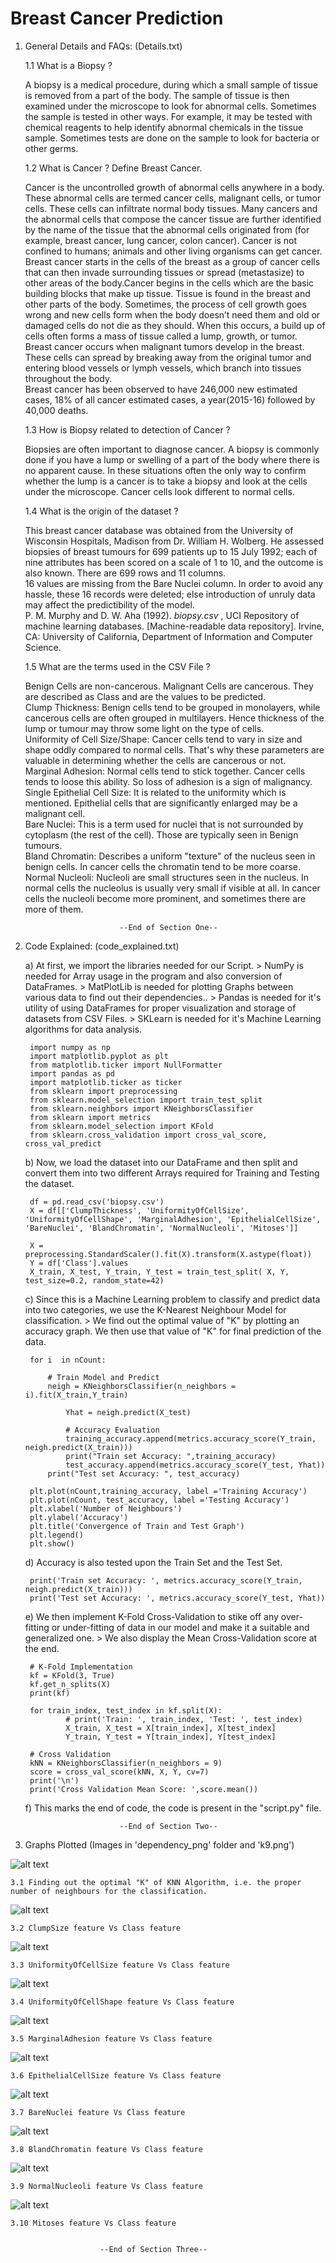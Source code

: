 # Breast Cancer Prediction

1. General Details and FAQs: (Details.txt)

	1.1 What is a Biopsy ?
	
	A biopsy is a medical procedure, during which a small sample of tissue is removed from a part of the body. The sample of tissue is then examined under the microscope to look for abnormal cells. Sometimes the sample is tested in other ways. For example, it may be tested with chemical reagents to help identify abnormal chemicals in the tissue sample. Sometimes tests are done on the sample to look for bacteria or other germs.


	1.2 What is Cancer ? Define Breast Cancer.
	
	Cancer is the uncontrolled growth of abnormal cells anywhere in a body. These abnormal cells are termed cancer cells, malignant cells, or tumor cells. These cells can infiltrate normal body tissues. Many cancers and the abnormal cells that compose the cancer tissue are further identified by the name of the tissue that the abnormal cells originated from (for example, breast cancer, lung cancer, colon cancer). Cancer is not confined to humans; animals and other living organisms can get cancer.
	Breast cancer starts in the cells of the breast as a group of cancer cells that can then invade surrounding tissues or spread (metastasize) to other areas of the body.Cancer begins in the cells which are the basic building blocks that make up tissue. Tissue is found in the breast and other parts of the body.  Sometimes, the process of cell growth goes wrong and new cells form when the body doesn’t need them and old or damaged cells do not die as they should.  When this occurs, a build up of cells often forms a mass of tissue called a lump, growth, or tumor.\
	Breast cancer occurs when malignant tumors develop in the breast.  These cells can spread by breaking away from the original tumor and entering blood vessels or lymph vessels, which branch into tissues throughout the body.\
	Breast cancer has been observed to have 246,000 new estimated cases, 18% of all cancer estimated cases, a year(2015-16) followed by 40,000 deaths.


	1.3 How is Biopsy related to detection of Cancer ?
	
	Biopsies are often important to diagnose cancer. A biopsy is commonly done if you have a lump or swelling of a part of the body where there is no apparent cause. In these situations often the only way to confirm whether the lump is a cancer is to take a biopsy and look at the cells under the microscope. Cancer cells look different to normal cells.

	
	1.4 What is the origin of the dataset ?
	
	This breast cancer database was obtained from the University of Wisconsin Hospitals, Madison from Dr. William H. Wolberg. He assessed biopsies of breast tumours for 699 patients up to 15 July 1992; each of nine attributes has been scored on a scale of 1 to 10, and the outcome is also known. There are 699 rows and 11 columns.\
   16 values are missing from the Bare Nuclei column. In order to avoid any hassle, these 16 records were deleted; else introduction of unruly data may affect the predictibility of the model.\
P. M. Murphy and D. W. Aha (1992). *biopsy.csv* , UCI Repository of machine learning databases. [Machine-readable data repository]. Irvine, CA: University of California, Department of Information and Computer Science.


	1.5 What are the terms used in the CSV File ?
	
   	Benign Cells are non-cancerous. Malignant Cells are cancerous. They are described as Class and are the values to be predicted.\
  	Clump Thickness: Benign cells tend to be grouped in monolayers, while cancerous cells are often grouped in multilayers. Hence thickness of the lump or tumour may throw some light on the type of cells.\
  	Uniformity of Cell Size/Shape: Cancer cells tend to vary in size and shape oddly compared to normal cells. That's why these parameters are valuable in determining whether the cells are cancerous or not.\
  	Marginal Adhesion: Normal cells tend to stick together. Cancer cells tends to loose this ability. So loss of adhesion is a sign of malignancy.\
  	Single Epithelial Cell Size: It is related to the uniformity which is mentioned. Epithelial cells that are significantly enlarged may be a malignant cell.\
  	Bare Nuclei: This is a term used for nuclei that is not surrounded by cytoplasm (the rest of the cell). Those are typically seen in Benign tumours.\
  	Bland Chromatin: Describes a uniform "texture" of the nucleus seen in benign cells. In cancer cells the chromatin tend to be more coarse.\
  	Normal Nucleoli: Nucleoli are small structures seen in the nucleus. In normal cells the nucleolus is usually very small if visible at all. In cancer cells the nucleoli become more prominent, and sometimes there are more of them.

							--End of Section One--

2. Code Explained: (code_explained.txt)

	a) At first, we import the libraries needed for our Script.
		> NumPy is needed for Array usage in the program and also conversion of DataFrames.
		> MatPlotLib is needed for plotting Graphs between various data to find out their dependencies..
		> Pandas is needed for it's utility of using DataFrames for proper visualization and storage of datasets from CSV Files.
		> SKLearn is needed for it's Machine Learning algorithms for data analysis.
		
		
		import numpy as np
		import matplotlib.pyplot as plt
		from matplotlib.ticker import NullFormatter
		import pandas as pd
		import matplotlib.ticker as ticker
		from sklearn import preprocessing
		from sklearn.model_selection import train_test_split
		from sklearn.neighbors import KNeighborsClassifier
		from sklearn import metrics
		from sklearn.model_selection import KFold
		from sklearn.cross_validation import cross_val_score, cross_val_predict


	b) Now, we load the dataset into our DataFrame and then split and convert them into two different Arrays required for Training and Testing the dataset.
	
		
		df = pd.read_csv('biopsy.csv')
		X = df[['ClumpThickness', 'UniformityOfCellSize', 'UniformityOfCellShape', 'MarginalAdhesion', 'EpithelialCellSize', 'BareNuclei', 'BlandChromatin', 'NormalNucleoli', 'Mitoses']]
		
		X = preprocessing.StandardScaler().fit(X).transform(X.astype(float))
		Y = df['Class'].values
		X_train, X_test, Y_train, Y_test = train_test_split( X, Y, test_size=0.2, random_state=42)
		

	c) Since this is a Machine Learning problem to classify and predict data into two categories, we use the K-Nearest Neighbour Model for classification. 
		> We find out the optimal value of "K" by plotting an accuracy graph. We then use that value of "K" for final prediction of the data. 
		
		
		for i  in nCount:

   		 	# Train Model and Predict
   		 	neigh = KNeighborsClassifier(n_neighbors = i).fit(X_train,Y_train)
    
    			Yhat = neigh.predict(X_test)

    			# Accuracy Evaluation
    			training_accuracy.append(metrics.accuracy_score(Y_train, neigh.predict(X_train)))
     			print("Train set Accuracy: ",training_accuracy)
    			test_accuracy.append(metrics.accuracy_score(Y_test, Yhat))
   			print("Test set Accuracy: ", test_accuracy)
    
		plt.plot(nCount,training_accuracy, label ='Training Accuracy')
		plt.plot(nCount, test_accuracy, label ='Testing Accuracy')
		plt.xlabel('Number of Neighbours')
		plt.ylabel('Accuracy')
		plt.title('Convergence of Train and Test Graph')
		plt.legend()
		plt.show()	
		
		
	d) Accuracy is also tested upon the Train Set and the Test Set.


		print('Train set Accuracy: ', metrics.accuracy_score(Y_train, neigh.predict(X_train)))
		print('Test set Accuracy: ', metrics.accuracy_score(Y_test, Yhat))
		
	
	e) We then implement K-Fold Cross-Validation to stike off any over-fitting or under-fitting of data in our model and make it a suitable and generalized one. 
		> We also display the Mean Cross-Validation score at the end.

		# K-Fold Implementation
		kf = KFold(3, True)
		kf.get_n_splits(X)
		print(kf)

		for train_index, test_index in kf.split(X):
    			# print('Train: ', train_index, 'Test: ', test_index)
    			X_train, X_test = X[train_index], X[test_index]
    			Y_train, Y_test = Y[train_index], Y[test_index]

		# Cross Validation
		kNN = KNeighborsClassifier(n_neighbors = 9)
		score = cross_val_score(kNN, X, Y, cv=7)
		print('\n')
		print('Cross Validation Mean Score: ',score.mean())
				
				
				
	f) This marks the end of code, the code is present in the "script.py" file.
	
							--End of Section Two--
							

3. Graphs Plotted (Images in 'dependency_png' folder and 'k9.png')

![alt text](https://github.com/Malayanil/Breast-Cancer-Prediction/blob/master/k9.png)

	3.1 Finding out the optimal "K" of KNN Algorithm, i.e. the proper number of neighbours for the classification. 
	
![alt text](https://github.com/Malayanil/Breast-Cancer-Prediction/blob/master/dependency_pngs/Clump.png)
	
	3.2 ClumpSize feature Vs Class feature
	
![alt text](https://github.com/Malayanil/Breast-Cancer-Prediction/blob/master/dependency_pngs/CellSize.png)
	
	3.3 UniformityOfCellSize feature Vs Class feature
	
![alt text](https://github.com/Malayanil/Breast-Cancer-Prediction/blob/master/dependency_pngs/CellShape.png)

	3.4 UniformityOfCellShape feature Vs Class feature
	
![alt text](https://github.com/Malayanil/Breast-Cancer-Prediction/blob/master/dependency_pngs/Adhesion.png)

	3.5 MarginalAdhesion feature Vs Class feature
	
![alt text](https://github.com/Malayanil/Breast-Cancer-Prediction/blob/master/dependency_pngs/EpiCellSize.png)

	3.6 EpithelialCellSize feature Vs Class feature
	
![alt text](https://github.com/Malayanil/Breast-Cancer-Prediction/blob/master/dependency_pngs/BareN.png)

	3.7 BareNuclei feature Vs Class feature
	
![alt text](https://github.com/Malayanil/Breast-Cancer-Prediction/blob/master/dependency_pngs/BlandC.png)

	3.8 BlandChromatin feature Vs Class feature
	
![alt text](https://github.com/Malayanil/Breast-Cancer-Prediction/blob/master/dependency_pngs/NormalNN.png)

	3.9 NormalNucleoli feature Vs Class feature
	
![alt text](https://github.com/Malayanil/Breast-Cancer-Prediction/blob/master/dependency_pngs/Mitoses.png)

	3.10 Mitoses feature Vs Class feature
	

						--End of Section Three--
